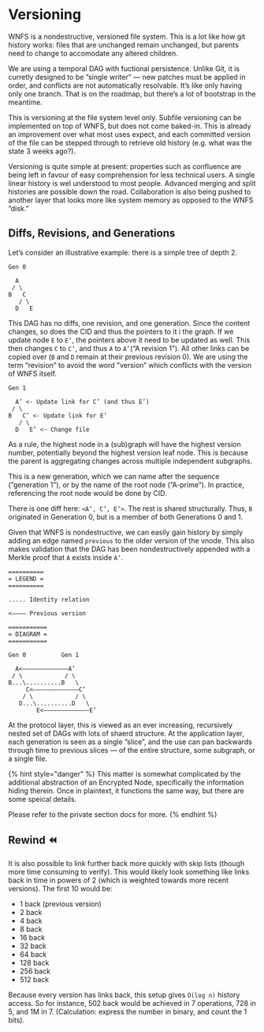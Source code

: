 # Versioning

WNFS is a nondestructive, versioned file system. This is a lot like how git history works: files that are unchanged remain unchanged, but parents need to change to accomodate any altered children.

We are using a temporal DAG with fuctional persistence. Unlike Git, it is curretly designed to be ”single writer” — new patches must be applied in order, and conflicts are not automatically resolvable. It’s like only having only one branch. That is on the roadmap, but there’s a lot of bootstrap in the meantime.

This is versioning at the file system level only. Subfile versioning can be implemented on top of WNFS, but does not come baked-in. This is already an improvement over what most uses expect, and each committed version of the file can be stepped through to retrieve old history \(e.g. what was the state 3 weeks ago?\).

Versioning is quite simple at present: properties such as confluence are being left in favour of easy comprehension for less technical users. A single linear history is wel understood to most people. Advanced merging and split histories are possible down the road. Collaboration is also being pushed to another layer that looks more like system memory as opposed to the WNFS ”disk.”

## Diffs, Revisions, and Generations

Let’s consider an illustrative example: there is a simple tree of depth 2.

```text
Gen 0

  A
 / \
B   C
   / \
  D   E
```

This DAG has no diffs, one revision, and one generation. Since the content changes, so does the CID and thus the pointers to it i the graph. If we update node `E` to `E’`, the pointers above it need to be updated as well. This then changes `C` to `C’`, and thus `A` to `A’`\(“A revision 1”\). All other links can be copied over \(`B` and `D` remain at their previous revision 0\). We are using the term ”revision” to avoid the word ”version” which conflicts with the version of WNFS itself.

```text
Gen 1

  A’ <- Update link for C’ (and thus E’)
 / \
B   C’ <- Update link for E’
   / \
  D   E’ <- Change file
```

As a rule, the highest node in a \(sub\)graph will have the highest version number, potentially beyond the highest version leaf node. This is because the parent is aggregating changes across multiple independent subgraphs.

This is a new generation, which we can name after the sequence \(”generation 1”\), or by the name of the root node \(”A-prime”\). In practice, referencing the root node would be done by CID.

There is one diff here: `<A’, C’, E’>`. The rest is shared structurally. Thus, `B` originated in Generation 0, but is a member of both Generations 0 and 1.

Given that WNFS is nondestructive, we can easily gain history by simply adding an edge named `previous` to the older version of the vnode. This also makes validation that the DAG has been nondestructively appended with a Merkle proof that `A` exists inside `A’`.

```text
==========
= LEGEND =
==========

..... Identity relation

<———— Previous version

===========
= DIAGRAM =
===========

Gen 0          Gen 1

  A<—————————————A’
 / \            / \
B...\..........B   \
     C<—————————————C’
    / \            / \
   D...\..........D   \
        E<—————————————E’
```

At the protocol layer, this is viewed as an ever increasing, recursively nested set of DAGs with lots of shaerd structure. At the application layer, each generation is seen as a single ”slice”, and the use can pan backwards through time to previous slices — of the entire structure, some subgraph, or a single file.

{% hint style="danger" %}
This matter is somewhat complicated by the additional abstraction of an Encrypted Node, specifically the information hiding therein. Once in plaintext, it functions the same way, but there are some speical details.

Please refer to the private section docs for more.
{% endhint %}

## Rewind ⏪

It is also possible to link further back more quickly with skip lists \(though more time consuming to verify\). This would likely look something like links back in time in powers of 2 \(which is weighted towards more recent versions\). The first 10 would be:

* 1 back \(previous version\)
* 2 back
* 4 back
* 8 back
* 16 back
* 32 back
* 64 back
* 128 back
* 256 back
* 512 back

Because every version has links back, this setup gives `O(log n)` history access. So for instance, 502 back would be achieved in 7 operations, 728 in 5, and 1M in 7. \(Calculation: express the number in binary, and count the 1 bits\).

